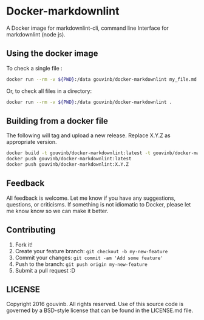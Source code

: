 # Docker-markdownlint

A Docker image for markdownlint-cli, command line Interface for markdownlint
(node js).

## Using the docker image

To check a single file :

```bash
docker run --rm -v ${PWD}:/data gouvinb/docker-markdownlint my_file.md
```

Or, to check all files in a directory:

```bash
docker run --rm -v ${PWD}:/data gouvinb/docker-markdownlint .
```

## Building from a docker file

The following will tag and upload a new release. Replace X.Y.Z as appropriate
version.

```bash
docker build -t gouvinb/docker-markdownlint:latest -t gouvinb/docker-markdownlint:X.Y.Z .
docker push gouvinb/docker-markdownlint:latest
docker push gouvinb/docker-markdownlint:X.Y.Z
```

## Feedback

All feedback is welcome. Let me know if you have any suggestions, questions, or
criticisms. If something is not idiomatic to Docker, please let me know know so
we can make it better.

## Contributing

1.  Fork it!
2.  Create your feature branch: `git checkout -b my-new-feature`
3.  Commit your changes: `git commit -am 'Add some feature'`
4.  Push to the branch: `git push origin my-new-feature`
5.  Submit a pull request :D

## LICENSE

Copyright 2016 gouvinb. All rights reserved. Use of this source code is governed
by a BSD-style license that can be found in the LICENSE.md file.